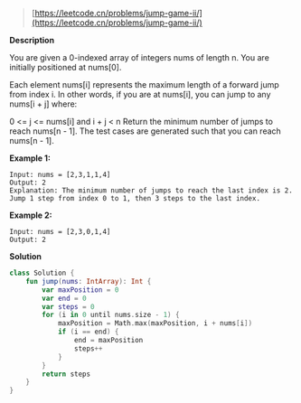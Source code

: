 > [https://leetcode.cn/problems/jump-game-ii/](https://leetcode.cn/problems/jump-game-ii/)

**Description**

You are given a 0-indexed array of integers nums of length n. You are initially positioned at nums[0].

Each element nums[i] represents the maximum length of a forward jump from index i. In other words, if you are at nums[i], you can jump to any nums[i + j] where:

0 <= j <= nums[i] and
i + j < n
Return the minimum number of jumps to reach nums[n - 1]. The test cases are generated such that you can reach nums[n - 1].

**Example 1:**
```text
Input: nums = [2,3,1,1,4]
Output: 2
Explanation: The minimum number of jumps to reach the last index is 2. Jump 1 step from index 0 to 1, then 3 steps to the last index.
```
**Example 2:**
```text
Input: nums = [2,3,0,1,4]
Output: 2
```

**Solution**
```kotlin
class Solution {
    fun jump(nums: IntArray): Int {
        var maxPosition = 0
        var end = 0
        var steps = 0
        for (i in 0 until nums.size - 1) {
            maxPosition = Math.max(maxPosition, i + nums[i])
            if (i == end) {
                end = maxPosition
                steps++
            }
        }
        return steps
    }
}
```